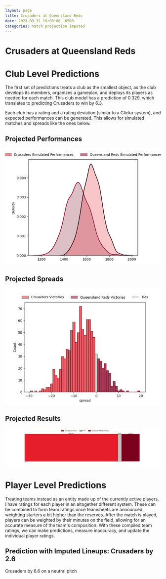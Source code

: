 ```yaml
---  
layout: page  
title: Crusaders at Queensland Reds  
date: 2023-03-31 18:00:00 -0500  
categories: match projection imputed  
---
```

# Crusaders at Queensland Reds

# Club Level Predictions


The first set of predictions treats a club as the smallest object, as the club develops its members, organizes a gameplan, and deploys its players as needed for each match. This club model has a prediction of 0.329, which translates to predicting Crusaders to win by 6.3.

Each club has a rating and a rating deviation (simiar to a Glicko system), and expected performances can be generated. This allows for simulated matches and spreads like the ones below.
## Projected Performances


![Projected Performances](plots/performances_2023-03-31-QueenslandReds-Crusaders.png)
## Projected Spreads


![Projected Spreads](plots/spreads_2023-03-31-QueenslandReds-Crusaders.png)
## Projected Results


![Projected Results](plots/resultbar_2023-03-31-QueenslandReds-Crusaders.png)
# Player Level Predictions


Treating teams instead as an entity made up of the currently active players, I have ratings for each player in an altogether different system. These can be combined to form team ratings once teamsheets are announced, weighting starters a bit higher than the reserves. After the match is played, players can be weighted by their minutes on the field, allowing for an accurate measure of the team's composition. With these compiled team ratings, we can make predictions, measure inaccuracy, and update the individual player ratings.
## Prediction with Imputed Lineups: Crusaders by 2.6


Crusaders by 6.6 on a neutral pitch

